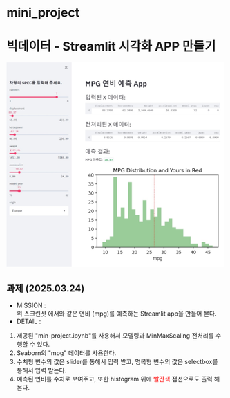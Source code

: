 # mini_project
# 빅데이터 - Streamlit 시각화 APP 만들기
![](./images/mpg.jpg)
## 과제 (2025.03.24)

- MISSION :<br>
위 스크린샷 에서와 같은 연비 (mpg)를 예측하는 Streamlit app을 만들어 본다.<br>
- DETAIL : 
1. 제공된 "min-project.ipynb"를 사용해서 모델링과 MinMaxScaling 전처리를 수행할 수 있다.
2. Seaborn의 "mpg" 데이터를 사용한다.
3. 수치형 변수의 값은 slider를 통해서 입력 받고, 명목형 변수의 값은 selectbox를 통해서 입력 받는다.
4. 예측된 연비를 수치로 보여주고, 또한 histogram 위에 <span style="color:red">빨간색</span> 점선으로도 출력 해 본다. 
